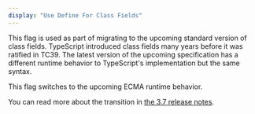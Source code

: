 ```yaml
---
display: "Use Define For Class Fields"
---
```


This flag is used as part of migrating to the upcoming standard version of class fields. TypeScript introduced class fields many years before it was ratified in TC39. The latest version of the upcoming specification has a different runtime behavior to TypeScript's implementation but the same syntax.

This flag switches to the upcoming ECMA runtime behavior.

You can read more about the transition in [the 3.7 release notes](/docs/handbook/release-notes/typescript-3-7.html#the-usedefineforclassfields-flag-and-the-declare-property-modifier).
